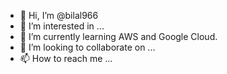 - 👋 Hi, I’m @bilal966
- 👀 I’m interested in ...
- 🌱 I’m currently learning AWS and Google Cloud.
- 💞️ I’m looking to collaborate on ...
- 📫 How to reach me ...

<!---
bilal966/bilal966 is a ✨ special ✨ repository because its `README.md` (this file) appears on your GitHub profile.
You can click the Preview link to take a look at your changes.
--->
